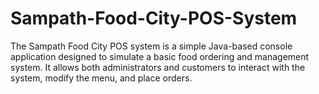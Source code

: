 # Sampath-Food-City-POS-System
The Sampath Food City POS system is a simple Java-based console application designed to simulate a basic food ordering and management system. It allows both administrators and customers to interact with the system, modify the menu, and place orders.

